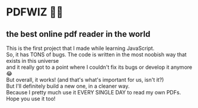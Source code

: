 # PDFWIZ 🧙‍♂️
<h2>the best online pdf reader in the world</h2>
This is the first project that I made while learning JavaScript.</br>
So, it has TONS of bugs. The code is written in the most noobish way that exists in this universe</br>
and it really got to a point where I couldn't fix its bugs or develop it anymore 😂</br>
But overall, it works! (and that's what's important for us, isn't it?)</br>
But I'll definitely build a new one, in a cleaner way.</br>
Because I pretty much use it EVERY SINGLE DAY to read my own PDFs.</br>
Hope you use it too!</br>
